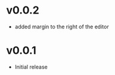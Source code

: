 v0.0.2
==================
* added margin to the right of the editor

v0.0.1
==================
* Initial release
